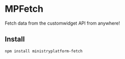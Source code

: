 # MPFetch
Fetch data from the customwidget API from anywhere!

## Install
```
npm install ministryplatform-fetch
```
